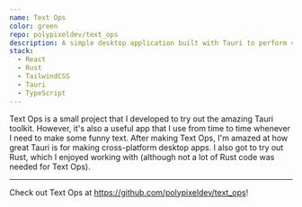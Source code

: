 ```yaml
---
name: Text Ops
color: green
repo: polypixeldev/text_ops
description: A simple desktop application built with Tauri to perform various operations on text.
stack:
  - React
  - Rust
  - TailwindCSS
  - Tauri
  - TypeScript
---
```


Text Ops is a small project that I developed to try out the amazing Tauri toolkit. However, it's also a useful app that I use from time to time whenever I need to make some funny text. After making Text Ops, I'm amazed at how great Tauri is for making cross-platform desktop apps. I also got to try out Rust, which I enjoyed working with (although not a lot of Rust code was needed for Text Ops).

---

Check out Text Ops at https://github.com/polypixeldev/text_ops!
